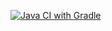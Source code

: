 [![Java CI with Gradle](https://github.com/Syrdarja/hw5.2/actions/workflows/gradle.yml/badge.svg)](https://github.com/Syrdarja/hw5.2/actions/workflows/gradle.yml)